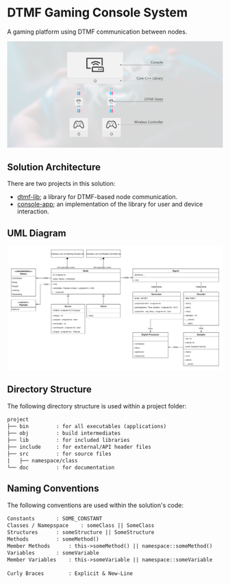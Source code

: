 # DTMF Gaming Console System
A gaming platform using DTMF communication between nodes.

![Illustration of system](assets/project_description.png)

## Solution Architecture
There are two projects in this solution:
- [dtmf-lib](dtmf-lib/README.md); a library for DTMF-based node communication.
- [console-app](console-app/README.md); an implementation of the library for user and device interaction.

## UML Diagram
![UML of system](assets/dtmf-system.svg)

## Directory Structure
The following directory structure is used within a project folder:

```
project
├── bin			: for all executables (applications)
├── obj			: build intermediates
├── lib			: for included libraries
├── include		: for external/API header files
├── src			: for source files
|   ├── namespace/class
└── doc			: for documentation
```

## Naming Conventions
The following conventions are used within the solution's code:

```
Constants		: SOME_CONSTANT
Classes / Namepspace	: someClass || SomeClass
Structures		: someStructure || SomeStructure
Methods			: someMethod()
Member Methods		: this->someMethod() || namespace::someMethod()
Variables		: someVariable
Member Variables	: this->someVariable || namespace::someVariable

Curly Braces		: Explicit & New-Line
```
